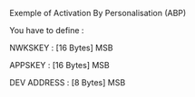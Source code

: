 Exemple of Activation By Personalisation (ABP)

You have to define :

NWKSKEY : [16 Bytes] MSB

APPSKEY : [16 Bytes] MSB

DEV ADDRESS : [8 Bytes] MSB
